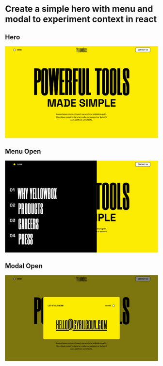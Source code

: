 # Create a simple hero with menu and modal to experiment context in react

## Hero
![](/public/screenshot-01.png)

## Menu Open
![](/public/screenshot-menu-open.png)

## Modal Open
![](/public/screenshot-modal.png)